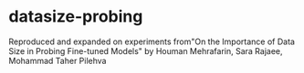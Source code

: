 # datasize-probing
Reproduced and expanded on experiments from"On the Importance of Data Size in Probing Fine-tuned Models" by Houman Mehrafarin, Sara Rajaee, Mohammad Taher Pilehva
